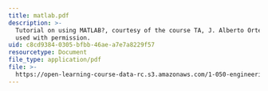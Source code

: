 ```yaml
---
title: matlab.pdf
description: >-
  Tutorial on using MATLAB?, courtesy of the course TA, J. Alberto Ortega, and
  used with permission.
uid: c8cd9384-0305-bfbb-46ae-a7e7a8229f57
resourcetype: Document
file_type: application/pdf
file: >-
  https://open-learning-course-data-rc.s3.amazonaws.com/1-050-engineering-mechanics-i-fall-2007/c8cd93840305bfbb46aea7e7a8229f57_matlab.pdf
---
```

